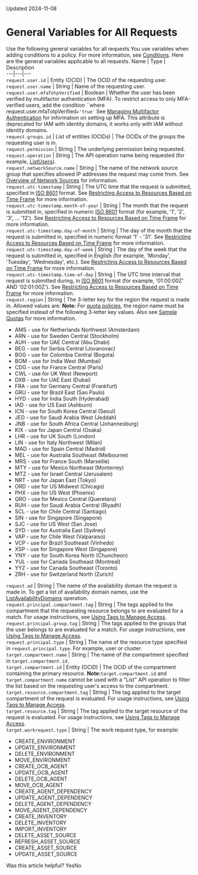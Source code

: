 Updated 2024-11-08
# General Variables for All Requests
Use the following general variables for all requests
You use variables when adding conditions to a policy. For more information, see [Conditions](https://docs.oracle.com/en-us/iaas/Content/Identity/policysyntax/conditions.htm#top "The optional conditions element of a policy statement limits access based on the provided attributes in IAM."). Here are the general variables applicable to all requests.
Name | Type | Description  
---|---|---  
`request.user.id` | Entity (OCID) | The OCID of the requesting user.  
`request.user.name` | String | Name of the requesting user.  
`request.user.mfaTotpVerified` | Boolean |  Whether the user has been verified by multifactor authentication (MFA). To restrict access to only MFA-verified users, add the condition ``where request.user.mfaTotpVerified`='true'` See [Managing Multifactor Authentication](https://docs.oracle.com/en-us/iaas/Content/Identity/mfa/understand-multi-factor-authentication.htm#understand-multi-factor-authentication "Multifactor Authentication \(MFA\) is a method of authentication that requires the use of more than one factor to verify a user's identity to access an identity domain in IAM.") for information on setting up MFA. This attribute is deprecated for IAM with identity domains, it works only with IAM without identity domains.  
`request.groups.id` | List of entities (OCIDs) | The OCIDs of the groups the requesting user is in.  
`request.permission` | String | The underlying permission being requested.  
`request.operation` | String | The API operation name being requested (for example, [ListUsers](https://docs.oracle.com/iaas/api/#/en/identity/latest/User/ListUsers)).  
`request.networkSource.name` | String | The name of the network source group that specifies allowed IP addresses the request may come from. See [Overview of Network Sources](https://docs.oracle.com/en-us/iaas/Content/Identity/networksources/managingnetworksources.htm#Managing_Network_Sources) for information.  
`request.utc-timestamp` | String | The UTC time that the request is submitted, specified in [ISO 8601](https://www.iso.org/iso-8601-date-and-time-format.html) format. See [Restricting Access to Resources Based on Time Frame](https://docs.oracle.com/en-us/iaas/Content/Identity/policies/scoping-policy-by-time.htm#scoping_policy_by_time "You can use time-based variables in your policies to restrict the access granted in the policy to only certain time frames.") for more information.  
`request.utc-timestamp.month-of-year` | String | The month that the request is submitted in, specified in numeric [ISO 8601](https://www.iso.org/iso-8601-date-and-time-format.html) format (for example, '1', '2', '3', ... '12'). See [Restricting Access to Resources Based on Time Frame](https://docs.oracle.com/en-us/iaas/Content/Identity/policies/scoping-policy-by-time.htm#scoping_policy_by_time "You can use time-based variables in your policies to restrict the access granted in the policy to only certain time frames.") for more information.  
`request.utc-timestamp.day-of-month` | String | The day of the month that the request is submitted in, specified in numeric format '1' - '31'. See [Restricting Access to Resources Based on Time Frame](https://docs.oracle.com/en-us/iaas/Content/Identity/policies/scoping-policy-by-time.htm#scoping_policy_by_time "You can use time-based variables in your policies to restrict the access granted in the policy to only certain time frames.") for more information.  
`request.utc-timestamp.day-of-week` | String | The day of the week that the request is submitted in, specified in English (for example, 'Monday', 'Tuesday', 'Wednesday', etc.). See [Restricting Access to Resources Based on Time Frame](https://docs.oracle.com/en-us/iaas/Content/Identity/policies/scoping-policy-by-time.htm#scoping_policy_by_time "You can use time-based variables in your policies to restrict the access granted in the policy to only certain time frames.") for more information.  
`request.utc-timestamp.time-of-day` | String | The UTC time interval that request is submitted during, in [ISO 8601](https://www.iso.org/iso-8601-date-and-time-format.html) format (for example, '01:00:00Z' AND '02:01:00Z'). See [Restricting Access to Resources Based on Time Frame](https://docs.oracle.com/en-us/iaas/Content/Identity/policies/scoping-policy-by-time.htm#scoping_policy_by_time "You can use time-based variables in your policies to restrict the access granted in the policy to only certain time frames.") for more information.  
`request.region` | String |  The 3-letter key for the region the request is made in. Allowed values are: **Note:** For [quota policies](https://docs.oracle.com/iaas/Content/Quotas/Concepts/managing_quota_policies.htm), the region name must be specified instead of the following 3-letter key values. Also see [Sample Quotas](https://docs.oracle.com/iaas/Content/Quotas/Concepts/sample_quotas.htm) for more information.
  * AMS - use for Netherlands Northwest (Amsterdam)
  * ARN - use for Sweden Central (Stockholm)
  * AUH - use for UAE Central (Abu Dhabi)
  * BEG - use for Serbia Central (Jovanovac)
  * BOG - use for Colombia Central (Bogota)
  * BOM - use for India West (Mumbai)
  * CDG - use for France Central (Paris)
  * CWL - use for UK West (Newport)
  * DXB - use for UAE East (Dubai)
  * FRA - use for Germany Central (Frankfurt)
  * GRU - use for Brazil East (Sao Paulo)
  * HYD - use for India South (Hyderabad)
  * IAD - use for US East (Ashburn)
  * ICN - use for South Korea Central (Seoul)
  * JED - use for Saudi Arabia West (Jeddah)
  * JNB - use for South Africa Central (Johannesburg)
  * KIX - use for Japan Central (Osaka) 
  * LHR - use for UK South (London) 
  * LIN - use for Italy Northwest (Milan)
  * MAD - use for Spain Central (Madrid)
  * MEL - use for Australia Southeast (Melbourne)
  * MRS - use for France South (Marseille)
  * MTY - use for Mexico Northeast (Monterrey)
  * MTZ - use for Israel Central (Jerusalem)
  * NRT - use for Japan East (Tokyo)
  * ORD - use for US Midwest (Chicago)
  * PHX - use for US West (Phoenix)
  * QRO - use for Mexico Central (Queretaro)
  * RUH - use for Saudi Arabia Central (Riyadh)
  * SCL - use for Chile Central (Santiago)
  * SIN - use for Singapore (Singapore)
  * SJC - use for US West (San Jose)
  * SYD - use for Australia East (Sydney)
  * VAP - use for Chile West (Valparaiso)
  * VCP - use for Brazil Southeast (Vinhedo)
  * XSP - use for Singapore West (Singapore)
  * YNY - use for South Korea North (Chuncheon)
  * YUL - use for Canada Southeast (Montreal)
  * YYZ - use for Canada Southeast (Toronto)
  * ZRH - use for Switzerland North (Zurich)

  
`request.ad` | String | The name of the availability domain the request is made in. To get a list of availability domain names, use the [ListAvailabilityDomains](https://docs.oracle.com/iaas/api/#/en/identity/latest/AvailabilityDomain/ListAvailabilityDomains) operation.  
`request.principal.compartment.tag` | String | The tags applied to the compartment that the requesting resource belongs to are evaluated for a match. For usage instructions, see [Using Tags to Manage Access](https://docs.oracle.com/iaas/Content/Tagging/Tasks/managingaccesswithtags.htm).  
`request.principal.group.tag` | String | The tags applied to the groups that the user belongs to are evaluated for a match. For usage instructions, see [Using Tags to Manage Access](https://docs.oracle.com/iaas/Content/Tagging/Tasks/managingaccesswithtags.htm).  
`request.principal.type` | String | The name of the resource type specified in `request.principal.type`. For example, user or cluster.  
`target.compartment.name` | String | The name of the compartment specified in `target.compartment.id.`  
`target.compartment.id` | Entity (OCID) |  The OCID of the compartment containing the primary resource. **Note:**`target.compartment.id` and `target.compartment.name` cannot be used with a "List" API operation to filter the list based on the requesting user's access to the compartment.   
`target.resource.compartment.tag` | String  | The tag applied to the target compartment of the request is evaluated. For usage instructions, see [Using Tags to Manage Access](https://docs.oracle.com/iaas/Content/Tagging/Tasks/managingaccesswithtags.htm).  
`target.resource.tag` | String  | The tag applied to the target resource of the request is evaluated. For usage instructions, see [Using Tags to Manage Access](https://docs.oracle.com/iaas/Content/Tagging/Tasks/managingaccesswithtags.htm).  
`target.workrequest.type` | String | The work request type, for example:
  * CREATE_ENVIRONMENT
  * UPDATE_ENVIRONMENT
  * DELETE_ENVIRONMENT
  * MOVE_ENVIRONMENT
  * CREATE_OCB_AGENT
  * UPDATE_OCB_AGENT
  * DELETE_OCB_AGENT
  * MOVE_OCB_AGENT
  * CREATE_AGENT_DEPENDENCY
  * UPDATE_AGENT_DEPENDENCY
  * DELETE_AGENT_DEPENDENCY
  * MOVE_AGENT_DEPENDENCY
  * CREATE_INVENTORY 
  * DELETE_INVENTORY
  * IMPORT_INVENTORY
  * DELETE_ASSET_SOURCE
  * REFRESH_ASSET_SOURCE
  * CREATE_ASSET_SOURCE
  * UPDATE_ASSET_SOURCE

  
Was this article helpful?
YesNo

